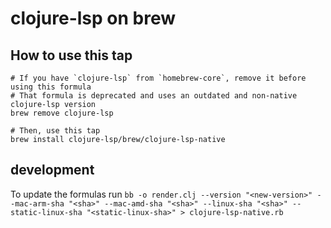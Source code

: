 # clojure-lsp on brew

## How to use this tap

```shell
# If you have `clojure-lsp` from `homebrew-core`, remove it before using this formula
# That formula is deprecated and uses an outdated and non-native clojure-lsp version
brew remove clojure-lsp

# Then, use this tap
brew install clojure-lsp/brew/clojure-lsp-native
```

## development

To update the formulas run `bb -o render.clj --version "<new-version>" --mac-arm-sha "<sha>" --mac-amd-sha "<sha>" --linux-sha "<sha>" --static-linux-sha "<static-linux-sha>" > clojure-lsp-native.rb` 
